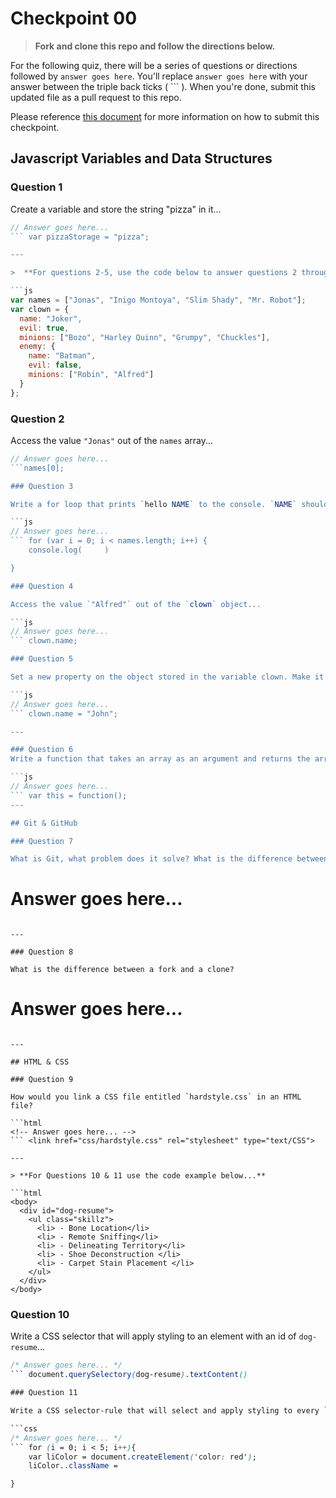 # Checkpoint 00

> **Fork and clone this repo and follow the directions below.**

For the following quiz, there will be a series of questions or directions followed by `answer goes here`. You'll replace `answer goes here` with your answer between the triple back ticks ( \`\`\` ). When you're done, submit this updated file as a pull request to this repo.

Please reference [this document](https://github.com/ga-dc/wdi16/blob/master/homework-policy.md#the-submission-process) for more information on how to submit this checkpoint.

## Javascript Variables and Data Structures

### Question 1

Create a variable and store the string "pizza" in it...

```js
// Answer goes here...
``` var pizzaStorage = "pizza";

---

>  **For questions 2-5, use the code below to answer questions 2 through 4.**

```js
var names = ["Jonas", "Inigo Montoya", "Slim Shady", "Mr. Robot"];
var clown = {
  name: "Joker",
  evil: true,
  minions: ["Bozo", "Harley Quinn", "Grumpy", "Chuckles"],
  enemy: {
    name: "Batman",
    evil: false,
    minions: ["Robin", "Alfred"]  
  }
};
```

### Question 2

Access the value `"Jonas"` out of the `names` array...

```js
// Answer goes here...
```names[0];

### Question 3

Write a for loop that prints `hello NAME` to the console. `NAME` should be replaced with a name that appears in the `names` array. Each iteration of the loop should print a different name.

```js
// Answer goes here...
``` for (var i = 0; i < names.length; i++) {
    console.log(     )

}

### Question 4

Access the value `"Alfred"` out of the `clown` object...

```js
// Answer goes here...
``` clown.name;

### Question 5

Set a new property on the object stored in the variable clown. Make it anything you want!

```js
// Answer goes here...
``` clown.name = "John";

---

### Question 6
Write a function that takes an array as an argument and returns the array's first value...

```js
// Answer goes here...
``` var this = function();
---

## Git & GitHub

### Question 7

What is Git, what problem does it solve? What is the difference between Git and Github?

```
# Answer goes here...
``` Git is a hosting service while github allows you to upload your repository.

---

### Question 8

What is the difference between a fork and a clone?

```
# Answer goes here...
``` A clone is when you copy/paste link to the term to .load the rep to a destination. Forking a repository allows you to freely experiement with the code before you request a pull for a commit.

---

## HTML & CSS

### Question 9

How would you link a CSS file entitled `hardstyle.css` in an HTML file?

```html
<!-- Answer goes here... -->
``` <link href="css/hardstyle.css" rel="stylesheet" type="text/CSS">

---

> **For Questions 10 & 11 use the code example below...**

```html
<body>
  <div id="dog-resume">
    <ul class="skillz">
      <li> - Bone Location</li>
      <li> - Remote Sniffing</li>
      <li> - Delineating Territory</li>
      <li> - Shoe Deconstruction </li>
      <li> - Carpet Stain Placement </li>
    </ul>
  </div>
</body>
```

### Question 10

Write a CSS selector that will apply styling to an element with an id of `dog-resume`...


```css
/* Answer goes here... */
``` document.querySelectory(dog-resume).textContent()

### Question 11

Write a CSS selector-rule that will select and apply styling to every `<li>` inside of a `<ul>`:

```css
/* Answer goes here... */
``` for (i = 0; i < 5; i++){
    var liColor = document.createElement('color: red');
    liColor..className =

}

